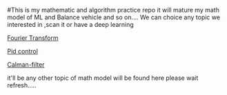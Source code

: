 #This is my mathematic and algorithm practice repo
it will  mature my math model of ML and Balance vehicle and so on....
We can choice any topic we interested in ,scan it or have a deep learning

[Fourier Transform](http://www.thefouriertransform.com/#introduction)

[Pid control](http://brettbeauregard.com/blog/2011/04/improving-the-beginners-pid-introduction/)

[Calman-filter](http://blog.tkjelectronics.dk/2012/09/a-practical-approach-to-kalman-filter-and-how-to-implement-it/)

it'll be any other topic of math model will be found here please wait refresh.....
